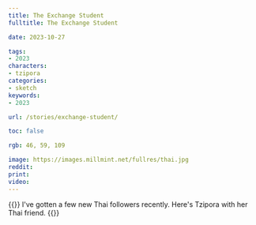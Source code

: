 ```yaml
---
title: The Exchange Student
fulltitle: The Exchange Student

date: 2023-10-27

tags:
- 2023
characters:
- tzipora
categories:
- sketch
keywords:
- 2023

url: /stories/exchange-student/

toc: false

rgb: 46, 59, 109

image: https://images.millmint.net/fullres/thai.jpg
reddit:
print:
video:
---
```

{{<note caption>}}
I've gotten a few new Thai followers recently. Here's Tzipora with her Thai friend.
{{</note>}}

